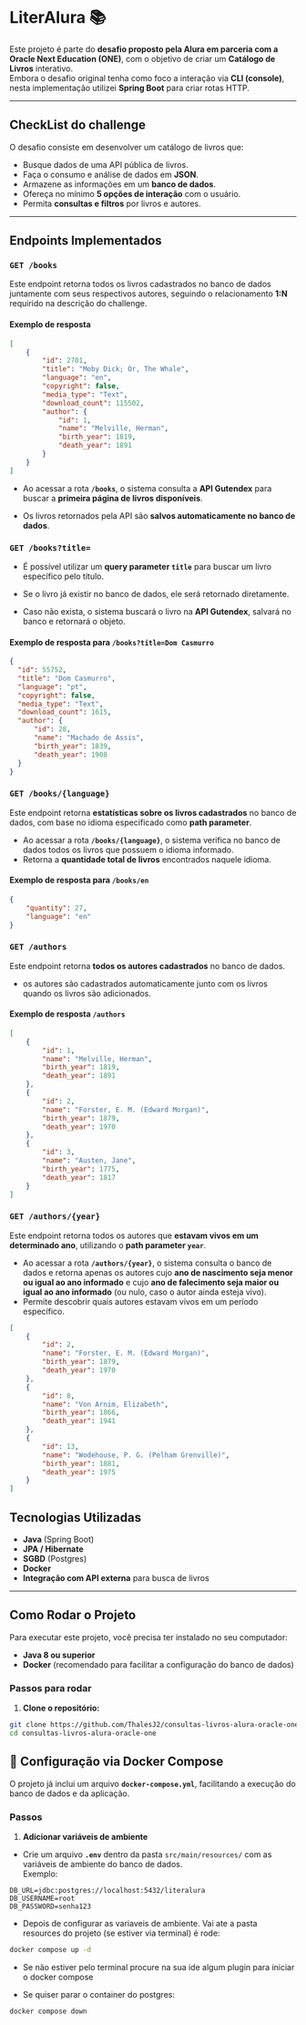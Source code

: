# LiterAlura 📚

Este projeto é parte do **desafio proposto pela Alura em parceria com a Oracle Next Education (ONE)**, com o objetivo de criar um **Catálogo de Livros** interativo.  
Embora o desafio original tenha como foco a interação via **CLI (console)**, nesta implementação utilizei **Spring Boot** para criar rotas HTTP.

---

## CheckList do challenge

O desafio consiste em desenvolver um catálogo de livros que:

- Busque dados de uma API pública de livros.
- Faça o consumo e análise de dados em **JSON**.
- Armazene as informações em um **banco de dados**.
- Ofereça no mínimo **5 opções de interação** com o usuário.
- Permita **consultas e filtros** por livros e autores.

---

##  Endpoints Implementados

### `GET /books`

Este endpoint retorna todos os livros cadastrados no banco de dados juntamente com seus respectivos autores, seguindo o relacionamento **1:N** requirido na descrição do challenge.

#### Exemplo de resposta

```json
[
    {
        "id": 2701,
        "title": "Moby Dick; Or, The Whale",
        "language": "en",
        "copyright": false,
        "media_type": "Text",
        "download_count": 115502,
        "author": {
            "id": 1,
            "name": "Melville, Herman",
            "birth_year": 1819,
            "death_year": 1891
        }
    }
]
```
- Ao acessar a rota **`/books`**, o sistema consulta a **API Gutendex** para buscar a **primeira página de livros disponíveis**.

- Os livros retornados pela API são **salvos automaticamente no banco de dados**.


### `GET /books?title=`
- É possível utilizar um **query parameter `title`** para buscar um livro específico pelo título.  



- Se o livro já existir no banco de dados, ele será retornado diretamente.
- Caso não exista, o sistema buscará o livro na **API Gutendex**, salvará no banco e retornará o objeto.

#### Exemplo de resposta para `/books?title=Dom Casmurro`

```json
{
  "id": 55752,
  "title": "Dom Casmurro",
  "language": "pt",
  "copyright": false,
  "media_type": "Text",
  "download_count": 1615,
  "author": {
      "id": 28,
      "name": "Machado de Assis",
      "birth_year": 1839,
      "death_year": 1908
  }
}
```

### `GET /books/{language}`

Este endpoint retorna **estatísticas sobre os livros cadastrados** no banco de dados, com base no idioma especificado como **path parameter**.


- Ao acessar a rota **`/books/{language}`**, o sistema verifica no banco de dados todos os livros que possuem o idioma informado.
- Retorna a **quantidade total de livros** encontrados naquele idioma.

#### Exemplo de resposta para `/books/en`

```json
{
    "quantity": 27,
    "language": "en"
}
```

### `GET /authors`

Este endpoint retorna **todos os autores cadastrados** no banco de dados.  

- os autores são cadastrados automaticamente junto com os livros quando os livros são adicionados.

#### Exemplo de resposta `/authors` 

```json
[
    {
        "id": 1,
        "name": "Melville, Herman",
        "birth_year": 1819,
        "death_year": 1891
    },
    {
        "id": 2,
        "name": "Forster, E. M. (Edward Morgan)",
        "birth_year": 1879,
        "death_year": 1970
    },
    {
        "id": 3,
        "name": "Austen, Jane",
        "birth_year": 1775,
        "death_year": 1817
    }
]
```
### `GET /authors/{year}`

Este endpoint retorna todos os autores que **estavam vivos em um determinado ano**, utilizando o **path parameter `year`**.



- Ao acessar a rota **`/authors/{year}`**, o sistema consulta o banco de dados e retorna apenas os autores cujo **ano de nascimento seja menor ou igual ao ano informado** e cujo **ano de falecimento seja maior ou igual ao ano informado** (ou nulo, caso o autor ainda esteja vivo).  
- Permite descobrir quais autores estavam vivos em um período específico.


```json
[
    {
        "id": 2,
        "name": "Forster, E. M. (Edward Morgan)",
        "birth_year": 1879,
        "death_year": 1970
    },
    {
        "id": 8,
        "name": "Von Arnim, Elizabeth",
        "birth_year": 1866,
        "death_year": 1941
    },
    {
        "id": 13,
        "name": "Wodehouse, P. G. (Pelham Grenville)",
        "birth_year": 1881,
        "death_year": 1975
    }
]
```

##  Tecnologias Utilizadas

- **Java** (Spring Boot)
- **JPA / Hibernate**
- **SGBD** (Postgres)
- **Docker**
- **Integração com API externa** para busca de livros

---

##  Como Rodar o Projeto

Para executar este projeto, você precisa ter instalado no seu computador:

- **Java 8 ou superior**  
- **Docker** (recomendado para facilitar a configuração do banco de dados)

### Passos para rodar

1. **Clone o repositório:**

```bash
git clone https://github.com/ThalesJ2/consultas-livros-alura-oracle-one
cd consultas-livros-alura-oracle-one
```

## 🐳 Configuração via Docker Compose

O projeto já inclui um arquivo **`docker-compose.yml`**, facilitando a execução do banco de dados e da aplicação.  

### Passos

1. **Adicionar variáveis de ambiente**

- Crie um arquivo **`.env`** dentro da pasta `src/main/resources/` com as variáveis de ambiente do banco de dados.  
  Exemplo:

```env
DB_URL=jdbc:postgres://localhost:5432/literalura
DB_USERNAME=root
DB_PASSWORD=senha123
```

- Depois de configurar as variaveis de ambiente. Vai ate a pasta  resources do projeto (se estiver via terminal) é rode:

```bash
docker compose up -d
```
- Se não estiver pelo terminal procure na sua ide algum plugin para iniciar o docker compose

- Se quiser parar o container do postgres:

```bash
docker compose down
```
  
